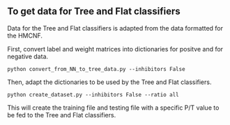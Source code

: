 ## To get data for Tree and Flat classifiers

Data for the Tree and Flat classifiers is adapted from the data formatted for the HMCNF.

First, convert label and weight matrices into dictionaries for positve and for negative data.

`python convert_from_NN_to_tree_data.py --inhibitors False`


Then, adapt the dictionaries to be used by the Tree and Flat classifiers.

`python create_dataset.py --inhibitors False --ratio all`

This will create the training file and testing file with a specific P/T value to be fed to the 
Tree and Flat classifiers.
